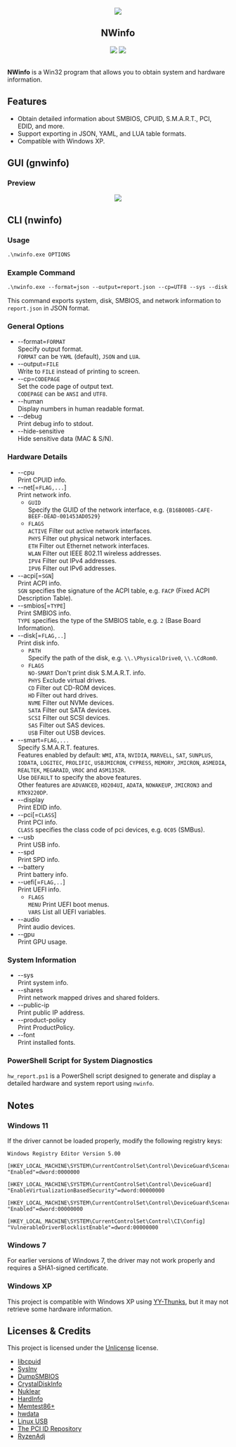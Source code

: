 <br />
<div align="center">
  <img src="./assets/images/icon.ico">
  <h2 align="center">NWinfo</h2>
  <div align="center">
    <img src="https://img.shields.io/github/license/a1ive/nwinfo?label=LICENSE&color=ad1453">
    <img src="https://img.shields.io/github/downloads/a1ive/nwinfo/total?label=DOWNLOADS&color=blue">
  </div>
</div>
<br />

**NWinfo** is a Win32 program that allows you to obtain system and hardware information.

<div style="page-break-after: always;"></div>

## Features
* Obtain detailed information about SMBIOS, CPUID, S.M.A.R.T., PCI, EDID, and more.
* Support exporting in JSON, YAML, and LUA table formats.
* Compatible with Windows XP.

<div style="page-break-after: always;"></div>

## GUI (gnwinfo)

### Preview

<div align="center">
  <img src="./assets/images/demo.png">
</div>

<div style="page-break-after: always;"></div>

## CLI (nwinfo)

### Usage

```txt
.\nwinfo.exe OPTIONS
```

### Example Command

```txt
.\nwinfo.exe --format=json --output=report.json --cp=UTF8 --sys --disk --smbios --net
```

This command exports system, disk, SMBIOS, and network information to `report.json` in JSON format.

### General Options

- --format=`FORMAT`  
  Specify output format.  
  `FORMAT` can be `YAML` (default), `JSON` and `LUA`.  
- --output=`FILE`  
  Write to `FILE` instead of printing to screen.  
- --cp=`CODEPAGE`  
  Set the code page of output text.  
  `CODEPAGE` can be `ANSI` and `UTF8`.  
- --human  
  Display numbers in human readable format.  
- --debug  
  Print debug info to stdout.  
- --hide-sensitive  
  Hide sensitive data (MAC & S/N).  

<div style="page-break-after: always;"></div>

### Hardware Details

- --cpu  
  Print CPUID info.  
- --net[=`FLAG,...`]  
  Print network info.  
  - `GUID`  
    Specify the GUID of the network interface, e.g. `{B16B00B5-CAFE-BEEF-DEAD-001453AD0529}`  
  - `FLAGS`  
    `ACTIVE` Filter out active network interfaces.  
    `PHYS`   Filter out physical network interfaces.  
    `ETH`    Filter out Ethernet network interfaces.  
    `WLAN`   Filter out IEEE 802.11 wireless addresses.  
    `IPV4`   Filter out IPv4 addresses.  
    `IPV6`   Filter out IPv6 addresses.  
- --acpi[=`SGN`]  
  Print ACPI info.  
  `SGN` specifies the signature of the ACPI table, e.g. `FACP` (Fixed ACPI Description Table).  
- --smbios[=`TYPE`]  
  Print SMBIOS info.  
  `TYPE` specifies the type of the SMBIOS table, e.g. `2` (Base Board Information).  
- --disk[=`FLAG,..`]  
  Print disk info.  
  - `PATH`  
    Specify the path of the disk, e.g. `\\.\PhysicalDrive0`, `\\.\CdRom0`.  
  - `FLAGS`  
    `NO-SMART` Don't print disk S.M.A.R.T. info.  
    `PHYS`     Exclude virtual drives.  
    `CD`       Filter out CD-ROM devices.  
    `HD`       Filter out hard drives.  
    `NVME`     Filter out NVMe devices.  
    `SATA`     Filter out SATA devices.  
    `SCSI`     Filter out SCSI devices.  
    `SAS`      Filter out SAS devices.  
    `USB`      Filter out USB devices.  
- --smart=`FLAG,...`  
  Specify S.M.A.R.T. features.  
  Features enabled by default:
  `WMI`, `ATA`, `NVIDIA`, `MARVELL`, `SAT`, `SUNPLUS`, `IODATA`, `LOGITEC`, `PROLIFIC`, `USBJMICRON`,
  `CYPRESS`, `MEMORY`, `JMICRON`, `ASMEDIA`, `REALTEK`, `MEGARAID`, `VROC` and `ASM1352R`.  
  Use `DEFAULT` to specify the above features.  
  Other features are `ADVANCED`, `HD204UI`, `ADATA`, `NOWAKEUP`, `JMICRON3` and `RTK9220DP`.  
- --display  
  Print EDID info.  
- --pci[=`CLASS`]  
  Print PCI info.  
  `CLASS` specifies the class code of pci devices, e.g. `0C05` (SMBus).  
- --usb  
  Print USB info.  
- --spd  
  Print SPD info.  
- --battery  
  Print battery info.  
- --uefi[=`FLAG,..`]  
  Print UEFI info.  
  - `FLAGS`  
    `MENU` Print UEFI boot menus.  
    `VARS` List all UEFI variables.  
 - --audio  
   Print audio devices.  
 - --gpu  
   Print GPU usage.  

<div style="page-break-after: always;"></div>

### System Information

- --sys  
  Print system info.  
- --shares  
  Print network mapped drives and shared folders.  
- --public-ip  
  Print public IP address.  
- --product-policy  
  Print ProductPolicy.  
- --font  
  Print installed fonts.  

### PowerShell Script for System Diagnostics

`hw_report.ps1` is a PowerShell script designed to generate and display a detailed hardware and system report using `nwinfo`.

<div style="page-break-after: always;"></div>

## Notes

### Windows 11
If the driver cannot be loaded properly, modify the following registry keys:
```
Windows Registry Editor Version 5.00

[HKEY_LOCAL_MACHINE\SYSTEM\CurrentControlSet\Control\DeviceGuard\Scenarios\HypervisorEnforcedCodeIntegrity]
"Enabled"=dword:0000000

[HKEY_LOCAL_MACHINE\SYSTEM\CurrentControlSet\Control\DeviceGuard]
"EnableVirtualizationBasedSecurity"=dword:00000000

[HKEY_LOCAL_MACHINE\SYSTEM\CurrentControlSet\Control\DeviceGuard\Scenarios\SystemGuard]
"Enabled"=dword:00000000

[HKEY_LOCAL_MACHINE\SYSTEM\CurrentControlSet\Control\CI\Config]
"VulnerableDriverBlocklistEnable"=dword:00000000
```

### Windows 7
For earlier versions of Windows 7, the driver may not work properly and requires a SHA1-signed certificate.

### Windows XP
This project is compatible with Windows XP using [YY-Thunks](https://github.com/Chuyu-Team/YY-Thunks), but it may not retrieve some hardware information.

<div style="page-break-after: always;"></div>

## Licenses & Credits

This project is licensed under the [Unlicense](https://unlicense.org/) license.

* [libcpuid](https://libcpuid.sourceforge.net)
* [SysInv](https://github.com/cavaliercoder/sysinv)
* [DumpSMBIOS](https://github.com/KunYi/DumpSMBIOS)
* [CrystalDiskInfo](https://github.com/hiyohiyo/CrystalDiskInfo)
* [Nuklear](https://github.com/Immediate-Mode-UI/Nuklear)
* [HardInfo](https://github.com/lpereira/hardinfo)
* [Memtest86+](https://github.com/memtest86plus/memtest86plus)
* [hwdata](https://github.com/vcrhonek/hwdata)
* [Linux USB](http://www.linux-usb.org)
* [The PCI ID Repository](https://pci-ids.ucw.cz)
* [RyzenAdj](https://github.com/FlyGoat/RyzenAdj)
